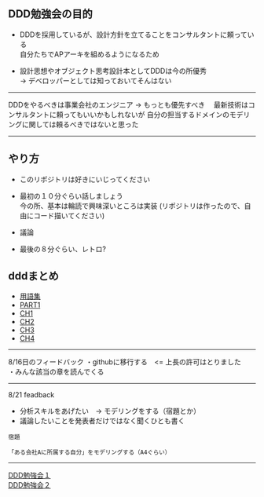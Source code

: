 ## DDD勉強会の目的
* DDDを採用しているが、設計方針を立てることをコンサルタントに頼っている    
自分たちでAPアーキを組めるようになるため  

* 設計思想やオブジェクト思考設計本としてDDDは今の所優秀  
-> デベロッパーとしては知っておいてそんはない

---
DDDをやるべきは事業会社のエンジニア → もっとも優先すべき　
最新技術はコンサルタントに頼ってもいいかもしれないが
自分の担当するドメインのモデリングに関しては頼るべきではないと思った  

---

## やり方
* このリポジトリは好きにいじってください
* 最初の１０分ぐらい話しましょう  
   今の所、基本は輪読で興味深いところは実装
(リポジトリは作ったので、自由にコード描いてください)

* 議論

* 最後の８分ぐらい、レトロ?

## dddまとめ
* [用語集](./document/glossary.md)
* [PART1](./document/part1/part1.md)
* [CH1](./document/part1/ch1.md)
* [CH2](./document/part1/ch2.md)
* [CH3](./document/part1/ch3.md)
* [CH4](./document/part2/ch4.md)
---

8/16日のフィードバック
・githubに移行する　<= 上長の許可はとりました  
・みんな該当の章を読んでくる

---

8/21 feadback
* 分析スキルをあげたい　→ モデリングをする（宿題とか）
* 議論したいことを発表者だけではなく聞くひとも書く

`宿題`
```
「ある会社Aに所属する自分」をモデリングする（A4ぐらい）
```

---


[DDD勉強会１](https://moznion.hatenadiary.com/entry/2017/08/31/190458)  
[DDD勉強会２](https://developer.hatenastaff.com/entry/2015/08/20/170300)
